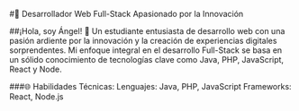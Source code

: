 
#🚀 Desarrollador Web Full-Stack Apasionado por la Innovación

##¡Hola, soy Ángel! 👋 Un estudiante entusiasta de desarrollo web con una pasión ardiente por la innovación y la creación de experiencias digitales sorprendentes. Mi enfoque integral en el desarrollo Full-Stack se basa en un sólido conocimiento de tecnologías clave como Java, PHP, JavaScript, React y Node.

###🌐 Habilidades Técnicas:
Lenguajes: Java, PHP, JavaScript
Frameworks: React, Node.js
